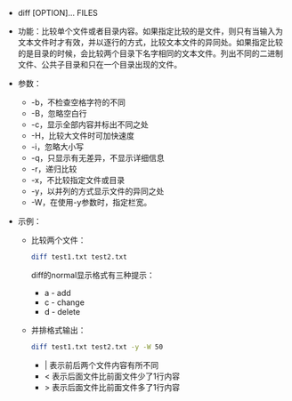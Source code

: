 -  diff [OPTION]... FILES

- 功能：比较单个文件或者目录内容。如果指定比较的是文件，则只有当输入为文本文件时才有效，并以逐行的方式，比较文本文件的异同处。如果指定比较的是目录的时候，会比较两个目录下名字相同的文本文件。列出不同的二进制文件、公共子目录和只在一个目录出现的文件。

- 参数：

  - -b，不检查空格字符的不同
  - -B，忽略空白行
  - -c，显示全部内容并标出不同之处
  - -H，比较大文件时可加快速度
  - -i，忽略大小写
  - -q，只显示有无差异，不显示详细信息
  - -r，递归比较
  - -x，不比较指定文件或目录
  - -y，以并列的方式显示文件的异同之处
  - -W，在使用-y参数时，指定栏宽。

- 示例：

  - 比较两个文件：

    ```bash
    diff test1.txt test2.txt
    ```

    diff的normal显示格式有三种提示：

    - a - add
    - c - change
    - d - delete

  - 并排格式输出：

    ```bash
    diff test1.txt test2.txt -y -W 50
    ```

    - | 表示前后两个文件内容有所不同
    - < 表示后面文件比前面文件少了1行内容
    - \> 表示后面文件比前面文件多了1行内容